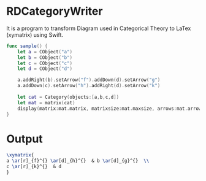 # RDCategoryWriter
It is a program to transform Diagram used in Categorical Theory to LaTex (xymatrix) using Swift.

```swift
func sample() {
    let a = CObject("a")
    let b = CObject("b")
    let c = CObject("c")
    let d = CObject("d")

    a.addRight(b).setArrow("f").addDown(d).setArrow("g")
    a.addDown(c).setArrow("h").addRight(d).setArrow("k")
    
    let cat = Category(objects:[a,b,c,d])
    let mat = matrix(cat)
    display(matrix:mat.matrix, matrixsize:mat.maxsize, arrows:mat.arrows)
}


```

# Output
```latex
\xymatrix{
a \ar[r]_{f}^{} \ar[d]_{h}^{}  & b \ar[d]_{g}^{}  \\
c \ar[r]_{k}^{}  & d
}
```